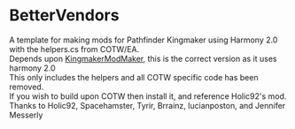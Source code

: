 # BetterVendors
A template for making mods for Pathfinder Kingmaker using Harmony 2.0 with the helpers.cs from COTW/EA.<br>
Depends upon [KingmakerModMaker](https://github.com/lucianposton/KingmakerModMaker), this is the correct version as it uses harmony 2.0<br>
This only includes the helpers and all COTW specific code has been removed.<br>
If you wish to build upon COTW then install it, and reference Holic92's mod.<br>
Thanks to Holic92, Spacehamster, Tyrir, Brrainz, lucianposton, and Jennifer Messerly